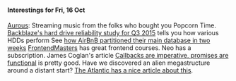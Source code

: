 #### Interestings for Fri, 16 Oct

[Aurous](https://aurous.me/): Streaming music from the folks who bought you Popcorn Time.
[Backblaze's hard drive reliability study for Q3 2015](https://www.backblaze.com/blog/hard-drive-reliability-q3-2015/https://www.backblaze.com/blog/hard-drive-reliability-q3-2015/) tells you how various HDDs perform
See [how AirBnB partitioned their main database in two weeks](http://nerds.airbnb.com/how-we-partitioned-airbnbs-main-db/)
[FrontendMasters](https://frontendmasters.com/courses/) has great frontend courses. Neo has a subscription.
James Coglan's article [Callbacks are imperative, promises are functional](https://blog.jcoglan.com/2013/03/30/callbacks-are-imperative-promises-are-functional-nodes-biggest-missed-opportunity/) is pretty good.
Have we discovered an alien megastructure around a distant start? [The Atlantic has a nice article about this](http://www.theatlantic.com/science/archive/2015/10/the-most-interesting-star-in-our-galaxy/410023/).
